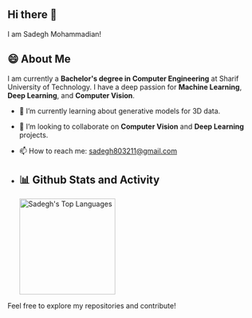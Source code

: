 ## Hi there 👋
I am Sadegh Mohammadian!
## 😄 About Me
I am currently a **Bachelor's degree in Computer Engineering** at Sharif University of Technology. I have a deep passion for **Machine Learning**, **Deep Learning**, and **Computer Vision**.

- 🌱 I’m currently learning about generative models for 3D data.
- 👯 I’m looking to collaborate on **Computer Vision** and **Deep Learning** projects.
- 📫 How to reach me: sadegh803211@gmail.com
- 
  <summary><h2>📊 Github Stats and Activity</h2></summary>

  <img alt="Sadegh's Top Languages" src="https://denvercoder1-github-readme-stats.vercel.app/api/top-langs/?username=Sadegh-moh&langs_count=8&layout=compact&theme=react&hide_border=true&bg_color=1F222E&title_color=53F7CF&icon_color=53F7CF&hide=Jupyter%20Notebook,Roff" height="192px"/></a>
  <br/>


Feel free to explore my repositories and contribute!

<!--
**Sadegh-moh/Sadegh-moh** is a ✨ _special_ ✨ repository because its `README.md` (this file) appears on your GitHub profile.

Here are some ideas to get you started:

- 🔭 I’m currently working on ...
- 🌱 I’m currently learning ...
- 👯 I’m looking to collaborate on ...
- 🤔 I’m looking for help with ...
- 💬 Ask me about ...
- 📫 How to reach me: ...
- 😄 Pronouns: ...
- ⚡ Fun fact: ...
-->
